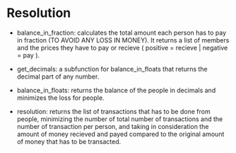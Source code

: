 # Resolution 

- balance_in_fraction: calculates the total amount each person has to pay in fraction (TO AVOID ANY LOSS IN MONEY).
It returns a list of members and the prices they have to pay or recieve ( positive = recieve | negative = pay ).

- get_decimals: a subfunction for balance_in_floats that returns the decimal part of any number.

- balance_in_floats: returns the balance of the people in decimals and minimizes the loss for people.

- resolution: returns the list of transactions that has to be done from people, minimizing the number of total number of transactions and the number of transaction per person, and taking in consideration the amount of money recieved and payed compared to the original amount of money that has to be transacted.
